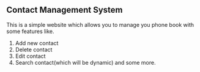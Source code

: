 ## Contact Management System
This is a simple website which allows you to manage you phone book with some features like.
1. Add new contact
2. Delete contact
3. Edit contact
4. Search contact(which will be dynamic)
and some more.
